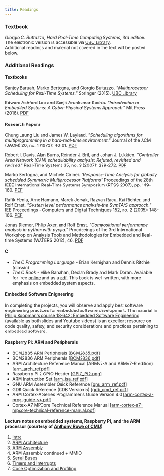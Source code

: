 ```yaml
---
title: Readings
---
```


### Textbook
*Giorgio C. Buttazzo, Hard Real-Time Computing Systems, 3rd edition.*<br>
The electronic version is accessible via [UBC Library](https://go.exlibris.link/YzpnxKfG).<br>
Additional readings and material not covered in the text will be posted below.

<!-- **Optional:** _Jane W. S. W. Liu. 2000. Real-Time Systems_.   -->


### Additional Readings

#### Textbooks

Sanjoy Baruah, Marko Bertogna, and Giorgio Buttazzo. _"Multiprocessor Scheduling for Real-Time Systems."_ Springer (2015). [UBC Library](https://go.exlibris.link/yXzZkF95)

Edward Ashford Lee and Sanjit Arunkumar Seshia. _"Introduction to Embedded Systems: A Cyber-Physical Systems Approach."_ Mit Press (2016). [PDF](https://ptolemy.berkeley.edu/books/leeseshia/releases/LeeSeshia_DigitalV2_2.pdf)

#### Research Papers

Chung Laung Liu and James W. Layland. _"Scheduling algorithms for multiprogramming in a hard-real-time environment."_ Journal of the ACM (JACM) 20, no. 1 (1973): 46-61. [PDF](http://cpen432.github.io/resources/P1-liu-layland.pdf)

Robert I. Davis, Alan Burns, Reinder J. Bril, and Johan J. Lukkien. _"Controller Area Network (CAN) schedulability analysis: Refuted, revisited and revised."_ Real-Time Systems 35, no. 3 (2007): 239-272. [PDF](http://cpen432.github.io/resources/P2-davis-etal.pdf)

Marko Bertogna, and Michele Cirinei. _"Response-Time Analysis for globally scheduled Symmetric Multiprocessor Platforms"_ Proceedings of the 28th IEEE International Real-Time Systems Symposium (RTSS 2007), pp. 149-160. [PDF](http://cpen432.github.io/resources/P3-bertogna-cirinei.pdf)

Rafik Henia, Arne Hamann, Marek Jersak, Razvan Racu, Kai Richter, and Rolf Ernst. _"System level performance analysis–the SymTA/S approach."_ IEE Proceedings - Computers and Digital Techniques 152, no. 2 (2005): 148-166. [PDF](http://cpen432.github.io/resources/P4-henia-etal.pdf)

Jonas Diemer, Philip Axer, and Rolf Ernst. _"Compositional performance analysis in python with pycpa."_ Procdeeings of the 3rd International Workshop on Analysis Tools and Methodologies for Embedded and Real-time Systems (WATERS 2012), 46. [PDF](http://cpen432.github.io/resources/P5-diemer-etal.pdf)

#### C
* _The C Programming Language_ - Brian Kernighan and Dennis Ritchie (classic)
* _The C Book_ - Mike Banahan, Declan Brady and Mark Doran. Available for free [online](http://publications.gbdirect.co.uk/c_book/) and as a [pdf](http://publications.gbdirect.co.uk/c_book/thecbook.pdf). This book is well-written, with more emphasis on embedded system aspects. 

#### Embedded Software Enigneering
In completing the projects, you will observe and apply best software engineering practices for embedded software development. The material in [Philip Koopman's course 18-642: Embedded Software Engineering](https://users.ece.cmu.edu/~koopman/lectures/index.html) (available as both slides and Youtube videos) is an excellent resource on code quality, safety, and security considerations and practices pertaining to embedded software.

<!-- *A significant portion of your project grades will be based on the extent to which you apply these practices. **Regard this material as mandatory and examinable reading.***  -->

#### Raspberry Pi: ARM and Peripherals 
* BCM2835 ARM Peripherals \[[BCM2835.pdf](http://cpen432.github.io/resources/BCM2835.pdf)\]
* BCM2836 ARM Peripherals \[[BCM2836.pdf](http://cpen432.github.io/resources/BCM2836.pdf)\]
* ARM Architecture Reference Manual (ARMv7-A and ARMv7-R edition) \[[arm_arch_ref.pdf](http://cpen432.github.io/resources/arm_arch_ref.pdf)\]
* Raspberry Pi 2 GPIO Header \[[GPIO_Pi2.png](http://cpen432.github.io/resources/GPIO_Pi2.png)\]
* ARM Instruction Set \[[arm_isa_ref.pdf](http://cpen432.github.io/resources/arm_isa_ref.pdf)\]
* GNU ARM Assembler Quick Reference \[[gnu_arm_ref.pdf](http://cpen432.github.io/resources/gnu_arm_ref.pdf)\]
* GDB Quick Reference (GDB Version 5) \[[gdb_cmd_ref.pdf](http://cpen432.github.io/resources/gdb_cmd_ref.pdf)\] 
* ARM Cortex-A Series Programmer's Guide Version 4.0 \[[arm-cortex-a-prog-guide-v4.pdf](http://cpen432.github.io/resources/arm-cortex-a-prog-guide-v4.pdf)\] 
* Cortex-A7 MPCore Technical Reference Manual \[[arm-cortex-a7-mpcore-technical-reference-manual.pdf](http://cpen432.github.io/resources/arm-cortex-a7-mpcore-technical-reference-manual.pdf)\] 

#### Lecture notes on embedded systems, Raspberry Pi, and the ARM processor (courtesy of [Anthony Rowe of CMU](https://users.ece.cmu.edu/~agr/))

1. [Intro](http://cpen432.github.io/resources/L1-Intro.pdf)
2. [ARM Architecture](http://cpen432.github.io/resources/L2-ARM-architecture.pdf)
3. [ARM Assembly](http://cpen432.github.io/resources/L3-ARM-assembly.pdf)
4. [ARM Assembly continued + MMIO](http://cpen432.github.io/resources/L4-ARM-assembly+MMIO.pdf)
5. [Serial Buses](http://cpen432.github.io/resources/L5-Serial-Buses.pdf)
6. [Timers and Interrupts](http://cpen432.github.io/resources/L6-Timers-and-Interrupts.pdf)
7. [Code Optimization and Profiling](http://cpen432.github.io/resources/L7-Arm-assembly-optimization-and-profiling.pdf)

<!-- ### Discrete Mathematics and Proofs ### -->
<!-- [Mathematics for Computer Science, by Lehman, Leighton and Meyer](https://courses.csail.mit.edu/6.042/spring17/mcs.pdf) -->

<!-- ### Algorithms ### -->
<!-- * [Algorithms, by S. Dasgupta, C. H. Papadimitriou, and U. Vazirani](http://www.cse.iitd.ernet.in/~naveen/courses/CSL630/all.pdf). Concise and highly readable. -->
<!-- * [Jeff Erickson's Algorithms, Etc.](http://jeffe.cs.illinois.edu/teaching/algorithms/). Excellent text! -->

<!-- ### Operating Systems ### -->
<!-- [Operating Systems: Three Easy Pieces, by Remzi H. Arpaci-Dusseau and Andrea C. Arpaci-Dusseau](http://pages.cs.wisc.edu/~remzi/OSTEP/). Free, and a _really_ nice text! -->


<!-- ### Research Papers ###  -->

<!-- #### Real-time Systems #### -->

<!-- ##### General -->
<!-- [J.A. Stankovic "Misconceptions about real-time computing: A serious problem for next-generation systems"](http://cpen432.github.io/resources/P9-misconceptions-rt.pdf) -->


<!-- ##### RM and EDF -->
<!-- [Liu & Layland "Scheduling Algorithms for Multiprogramming in a Hard Real-Time Environment"](http://cpen432.github.io/resources/P1-liu-layland.pdf) -->

<!-- [Enrico Bini, Giorgio C. Buttazzo, and Giuseppe M. Buttazzo "Rate Monotonic Analysis: The Hyperbolic Bound"](http://cpen432.github.io/resources/P2-hyperbolic.pdf) -->

<!-- [Giorgio C. Buttazzo "Rate Monotonic vs. EDF: Judgement Day"](http://cpen432.github.io/resources/P3-edf-rm-judgement.pdf) -->

<!-- [Lehoczky, Sha, and Ding "The Rate Monotonic Scheduling Algorithm: Exact Characterization And Average Case Behavior"](http://cpen432.github.io/resources/P4-rm-exact-characterization.pdf) -->

<!-- [M. Joseph and M. Pandya "Finding Response Times in a Real-time System"](http://cpen432.github.io/resources/P5-response-time.pdf) -->

<!-- ##### Resource Access Protocols -->

<!-- [L. Sha; R. Rajkumar, and J.P Lehoczky "Priority inheritance protocols: an approach to real-time synchronization"](http://cpen432.github.io/resources/P6-priority-inheritance-sha.pdf) -->

<!-- [James H. Anderson, Srikanth Ramamurthy, and Kevin Jeffay "Real-Time Computing with Lock-Free Shared Objects"](http://cpen432.github.io/resources/P10-lockfree.pdf) -->

<!-- <\!-- [J. Lehoczky, L. Sha, and Y. Ding "The rate monotonic scheduling algorithm: exact characterization and average case behavior"](http://cpen432.github.io/resources/P4-rm-exact-characterization.pdf) -\-> -->

<!-- #### Multiprocessor Scheduling -->
<!-- [Robert I. Davis and Alan Burns "A Survey of Hard Real-Time Scheduling for Multiprocessor Systems"](http://cpen432.github.io/resources/P7-multiprocessor-survey.pdf) -->

<!-- [Bjorn B. Brandenburg and James H. Anderson "On the Implementation of Global Real-Time Schedulers"](http://cpen432.github.io/resources/P8-global.pdf) -->


<!-- #### Safety Critical Software Systems -->

<!-- [Nancy Leveson. Are You Sure Your Software Will Not Kill Anyone?](https://cacm.acm.org/magazines/2020/2/242342-are-you-sure-your-software-will-not-kill-anyone/fulltext) -->
